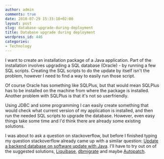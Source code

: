 ```yaml
---
author: admin
comments: true
date: 2010-07-29 15:33:18+02:00
layout: post
slug: database-upgrade-during-deployment
title: Database upgrade during deployment
wordpress_id: 446
categories:
- Technology
---
```


I  want to create an installation package of a Java application. Part of  the installation involves upgrading a SQL database (Oracle) - by running  a few SQL scripts. Creating the SQL scripts to do the update by itself  isn't the problem, however I need to find a way to easily run those  script.

Of  course Oracle has something like SQLPlus, but that would mean SQLPlus  has to be installed on the machine from where the package is installed.  Another problem with SQLPlus is that it's not so userfriendly.

Using  JDBC and some programming I can easily create something that would  check what current version of my application is installed, and then run  the needed SQL scripts to upgrade the database. However, even easy  things take some time and I'd think there are already some existing  solutions.

I  was about to ask a question on stackoverflow, but before I finished  typing my question stackoverflow already came up with a similar  question: [Update a backend database on software update with Java](http://stackoverflow.com/questions/109746/update-a-backend-database-on-software-update-with-java). I'll have to try out on of the suggested solutions, [Liquibase](http://www.liquibase.org/), [dbmigrate](http://code.google.com/p/dbmigrate/) and maybe [Autopatch](http://autopatch.sourceforge.net/).
